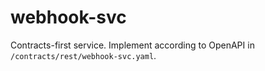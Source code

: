 # webhook-svc
Contracts-first service. Implement according to OpenAPI in `/contracts/rest/webhook-svc.yaml`.
